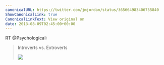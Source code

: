 ```yaml
---
canonicalURL: https://twitter.com/jmjordan/status/365664983406755840
ShowCanonicalLink: true
CanonicalLinkText: View original on
date: 2013-08-09T02:45:00+00:00
---
```

RT @PsychoIogicaI:
> Introverts vs. Extroverts 
> 
> ![](/images/365653337984598018-BRMPxgnCAAAy9Au.png)